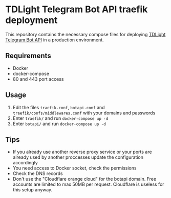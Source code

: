 # TDLight Telegram Bot API traefik deployment

This repository contains the necessary compose files for
deploying [TDLight Telegram Bot API](https://github.com/tdlight-team/tdlight-telegram-bot-api)
in a production environment.

## Requirements
- Docker
- docker-compose
- 80 and 443 port access

## Usage
1. Edit the files `traefik.conf`, `botapi.conf` and `traefik/confs/middlewares.conf` with your domains and passwords
2. Enter `traefik/` and run `docker-compose up -d`
3. Enter `botapi/` and run `docker-compose up -d`

## Tips
- If you already use another reverse proxy service or your ports are already used by another proccesses update 
the configuration accordingly
- You need access to Docker socket, check the permissions
- Check the DNS records
- Don't use the "Cloudflare orange cloud" for the botapi domain. Free accounts are limited to max 50MB per request. 
Cloudflare is useless for this setup anyway.

